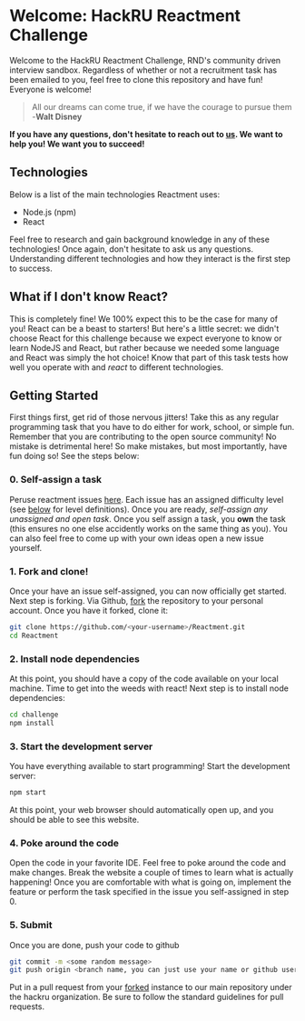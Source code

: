 # Welcome: HackRU Reactment Challenge
Welcome to the HackRU Reactment Challenge, RND's community driven interview sandbox. Regardless of whether or not a recruitment task has been emailed to you, feel free to clone this repository and have fun! Everyone is welcome!
> All our dreams can come true, if we have the courage to pursue them -**Walt Disney**

**If you have any questions, don't hesitate to reach out to [us](mailto:rnd@hackru.org). We want to help you! We want you to succeed!**

## Technologies
Below is a list of the main technologies Reactment uses:

 - Node.js (npm)
 - React

Feel free to research and gain background knowledge in any of these technologies! Once again, don't hesitate to ask us any questions. Understanding different technologies and how they interact is the first step to success.

## What if I don't know React?
This is completely fine! We 100% expect this to be the case for many of you! React can be a beast to starters! But here's a little secret: we didn't choose React for this challenge because we expect everyone to know or learn NodeJS and React, but rather because we needed some language and React was simply the hot choice! Know that part of this task tests how well you operate with and *react* to different technologies.

## Getting Started
First things first, get rid of those nervous jitters! Take this as any regular programming task that you have to do either for work, school, or simple fun. Remember that you are contributing to the open source community! No mistake is detrimental here! So make mistakes, but most importantly, have fun doing so! See the steps below:

### 0. Self-assign a task
Peruse reactment issues [here](https://github.com/HackRU/Reactment/issues). Each issue has an assigned difficulty level (see [below](#task-difficulty-levels) for level definitions). Once you are ready, _self-assign any unassigned and open task_. Once you self assign a task, you __own__ the task (this ensures no one else accidently works on the same thing as you). You can also feel free to come up with your own ideas open a new issue yourself.

### 1. Fork and clone!
Once your have an issue self-assigned, you can now officially get started. Next step is forking. Via Github, [fork](https://docs.github.com/en/free-pro-team@latest/github/getting-started-with-github/fork-a-repo) the repository to your personal account. Once you have it forked, clone it:
```bash
git clone https://github.com/<your-username>/Reactment.git
cd Reactment
```

### 2. Install node dependencies
At this point, you should have a copy of the code available on your local machine. Time to get into the weeds with react! Next step is to install node dependencies:
```bash
cd challenge
npm install
```

### 3. Start the development server
You have everything available to start programming! Start the development server:
```bash
npm start
```
At this point, your web browser should automatically open up, and you should be able to see this website.

### 4. Poke around the code
Open the code in your favorite IDE. Feel free to poke around the code and make changes. Break the website a couple of times to learn what is actually happening! Once you are comfortable with what is going on, implement the feature or perform the task specified in the issue you self-assigned in step 0.

### 5. Submit
Once you are done, push your code to github

```bash
git commit -m <some random message>
git push origin <branch name, you can just use your name or github username>
```

Put in a pull request from your [forked](https://docs.github.com/en/free-pro-team@latest/github/collaborating-with-issues-and-pull-requests/creating-a-pull-request-from-a-fork) instance to our main repository under the hackru organization. Be sure to follow the standard guidelines for pull requests.
